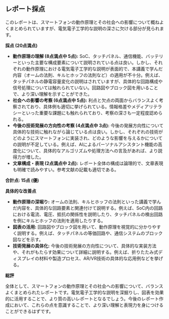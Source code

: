 ## レポート採点

このレポートは、スマートフォンの動作原理とその社会への影響について概ねよくまとめられていますが、電気電子工学的な説明の深さに欠ける部分が見られます。

**採点 (20点満点)**

* **動作原理の理解 (8点満点中 5点):** SoC、タッチパネル、通信機能、バッテリーといった主要な構成要素について説明されている点は良い。しかし、それぞれの動作原理における電気電子工学的な説明が表面的で、本講義で学んだ内容（オームの法則、キルヒホッフの法則など）の適用が不十分。例えば、タッチパネルの静電容量変化の説明はされていますが、具体的な回路構成や信号処理については触れられていない。回路図やブロック図を用いることで、より深い理解を示すことができた。
* **社会への影響の考察 (6点満点中 5点):** 利点と欠点の両面からバランスよく考察されており、具体例も適切に挙げられている。情報格差やメディアリテラシーといった重要な課題にも触れられており、考察の深さも一定程度認められる。
* **今後の技術発展の方向性の考察 (4点満点中 3点):**  今後の発展方向性について具体的な技術に触れながら論じている点は良い。しかし、それぞれの技術がどのようにスマートフォンに実装され、どのような影響を与えるかについての説明が不足している。例えば、AIによるパーソナルアシスタント機能の高度化について、具体的なアルゴリズムや処理方法への言及があれば、より説得力が増した。
* **文章構成・表現 (2点満点中 2点):** レポート全体の構成は論理的で、文章表現も明確で読みやすい。参考文献の記載も適切である。

**合計点: 15点 (優)**

**具体的な改善点**

* **動作原理の深堀り:** オームの法則、キルヒホッフの法則といった講義で学んだ内容を、具体的な回路要素と関連付けて説明する。例えば、SoC内の回路における電流、電圧、抵抗の関係性を説明したり、タッチパネルの検出回路を例にキルヒホッフの法則を適用したりする。
* **図表の活用:** 回路図やブロック図を用いて、動作原理を視覚的に分かりやすく説明する。例えば、タッチパネルの等価回路や、通信システムのブロック図などを示す。
* **技術発展の具体化:** 今後の技術発展の方向性について、具体的な実装方法や、それがもたらす効果について詳細に説明する。例えば、折りたたみ式ディスプレイの材料や製造プロセス、AR/VR技術の具体的な応用例などを挙げる。


**総評**

全体として、スマートフォンの動作原理とその社会への影響について、バランスよくまとめられたレポートです。電気電子工学的な説明を深掘りし、図表を効果的に活用することで、より質の高いレポートとなるでしょう。今後のレポート作成において、これらの点を意識することで、より深い理解と表現力を身につけることができるはずです。
